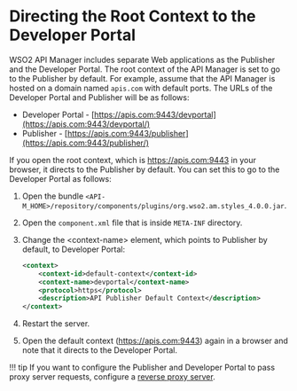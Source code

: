 # Directing the Root Context to the Developer Portal

WSO2 API Manager includes separate Web applications as the Publisher and the Developer Portal. The root context of the API Manager is set to go to the Publisher by default. For example, assume that the API Manager is hosted on a domain named `apis.com` with default ports. The URLs of the Developer Portal and Publisher will be as follows:

-   Developer Portal - [https://apis.com:9443/devportal](https://apis.com:9443/devportal/)
-   Publisher - [https://apis.com:9443/publisher](https://apis.com:9443/publisher/)

If you open the root context, which is <https://apis.com:9443> in your browser, it directs to the Publisher by default. You can set this to go to the Developer Portal as follows:

1.  Open the bundle `<API-M_HOME>/repository/components/plugins/org.wso2.am.styles_4.0.0.jar`.
2.  Open the `component.xml` file that is inside `META-INF` directory.
3.  Change the &lt;context-name&gt; element, which points to Publisher by default, to Developer Portal:

    ```xml
    <context>
        <context-id>default-context</context-id>
        <context-name>devportal</context-name>
        <protocol>https</protocol>
        <description>API Publisher Default Context</description>
    </context>
    ```

4.  Restart the server.
5.  Open the default context (<https://apis.com:9443>) again in a browser and note that it directs to the Developer Portal.

!!! tip
    If you want to configure the Publisher and Developer Portal to pass proxy server requests, configure a [reverse proxy server]({{base_path}}/reference/faq/#how-can-i-set-up-a-reverse-proxy-server-to-pass-server-requests).
